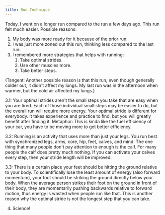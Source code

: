 ```yaml
---
title: Run Technique
---
```

Today, I went on a longer run compared to the run a few days ago. This run felt much easier. Possible reasons:

1. My body was more ready for it because of the prior run.
2. I was just more zoned out this run, thinking less compared to the last run.
3. I remembered more strategies that helps with running:
    1. Take optimal strides.
    2. Use other muscles more.
    3. Take better steps.

(Tangent: Another possible reason is that this run, even though generally colder out, it didn't affect my lungs. My last run was in the afternoon when warmer, but the cold air affected my lungs.)

3.1: Your optimal strides aren't the small steps you take that are easy when you are tired. Each of those individual small steps may be easier to do, but the overall run will require more energy. Your optimal stride is different for everybody. It takes experience and practice to find, but you will greatly benefit after finding it. Metaphor: This is kinda like the fuel efficiency of your car, you have to be moving more to get better efficiency.

3.2: Running is an activity that uses more than just your legs. You run best with synchronized legs, arms, core, hip, feet, calves, and mind. The one thing that many people don't pay attention to enough is the calf. For many people the calf does pretty much nothing. If you can activate your calves every step, then your stride length will be improved.

3.3: There is a certain place your feet should be hitting the ground relative to your body. To scientifically lose the least amount of energy (also forward momentum), your foot should be striking the ground directly below your body. When the average person strikes their foot on the ground in front of their body, they are momentarily pushing backwards relative to forward motion, thus energy is wasted when people run like that. This is another reason why the optimal stride is not the longest step that you can take.

4. Science!
